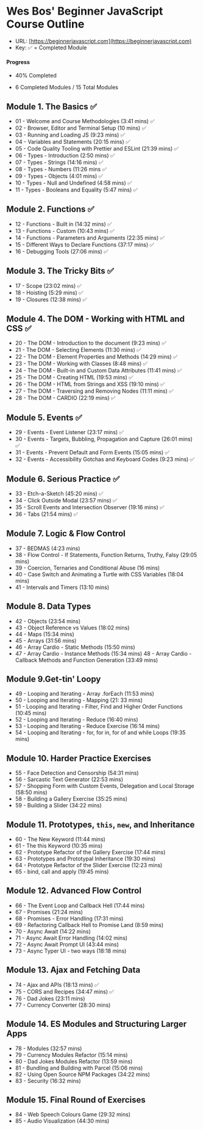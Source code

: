 # Wes Bos' Beginner JavaScript Course Outline

- URL: [https://beginnerjavascript.com](https://beginnerjavascript.com)
- Key: ✅ = Completed Module

#### Progress

- 40% Completed

- 6 Completed Modules / 15 Total Modules

## Module 1. The Basics ✅

- 01 - Welcome and Course Methodologies (3:41 mins) ✅
- 02 - Browser, Editor and Terminal Setup (10 mins) ✅
- 03 - Running and Loading JS (9:23 mins) ✅
- 04 - Variables and Statements (20:15 mins) ✅
- 05 - Code Quality Tooling with Prettier and ESLint (21:39 mins) ✅
- 06 - Types - Introduction (2:50 mins) ✅
- 07 - Types - Strings (14:16 mins) ✅
- 08 - Types - Numbers (11:26 mins ✅
- 09 - Types - Objects (4:01 mins) ✅
- 10 - Types - Null and Undefined (4:58 mins) ✅
- 11 - Types - Booleans and Equality (5:47 mins) ✅

## Module 2. Functions ✅

- 12 - Functions - Built in (14:32 mins) ✅
- 13 - Functions - Custom (10:43 mins) ✅
- 14 - Functions - Parameters and Arguments (22:35 mins) ✅
- 15 - Different Ways to Declare Functions (37:17 mins) ✅
- 16 - Debugging Tools (27:06 mins) ✅

## Module 3. The Tricky Bits ✅

- 17 - Scope (23:02 mins) ✅
- 18 - Hoisting (5:29 mins) ✅
- 19 - Closures (12:38 mins) ✅

## Module 4. The DOM - Working with HTML and CSS ✅

- 20 - The DOM - Introduction to the document (9:23 mins) ✅
- 21 - The DOM - Selecting Elements (11:30 mins) ✅
- 22 - The DOM - Element Properties and Methods (14:29 mins) ✅
- 23 - The DOM - Working with Classes (8:48 mins) ✅
- 24 - The DOM - Built-in and Custom Data Attributes (11:41 mins) ✅
- 25 - The DOM - Creating HTML (19:53 mins) ✅
- 26 - The DOM - HTML from Strings and XSS (19:10 mins) ✅
- 27 - The DOM - Traversing and Removing Nodes (11:11 mins) ✅
- 28 - The DOM - CARDIO (22:19 mins) ✅

## Module 5. Events ✅

- 29 - Events - Event Listener (23:17 mins) ✅
- 30 - Events - Targets, Bubbling, Propagation and Capture (26:01 mins) ✅
- 31 - Events - Prevent Default and Form Events (15:05 mins) ✅
- 32 - Events - Accessibility Gotchas and Keyboard Codes (9:23 mins) ✅

## Module 6. Serious Practice  ✅

- 33 - Etch-a-Sketch (45:20 mins) ✅
- 34 - Click Outside Modal (23:57 mins) ✅
- 35 - Scroll Events and Intersection Observer (19:16 mins) ✅
- 36 - Tabs (21:54 mins) ✅

## Module 7. Logic & Flow Control

- 37 - BEDMAS (4:23 mins)
- 38 - Flow Control - If Statements, Function Returns, Truthy, Falsy (29:05 mins)
- 39 - Coercion, Ternaries and Conditional Abuse (16 mins)
- 40 - Case Switch and Animating a Turtle with CSS Variables (18:04 mins)
- 41 - Intervals and Timers (13:10 mins)

## Module 8. Data Types

- 42 - Objects (23:54 mins)
- 43 - Object Reference vs Values (18:02 mins)
- 44 - Maps (15:34 mins)
- 45 - Arrays (31:56 mins)
- 46 - Array Cardio - Static Methods (15:50 mins)
- 47 - Array Cardio - Instance Methods (15:34 mins)
  48 - Array Cardio - Callback Methods and Function Generation (33:49 mins)

## Module 9.Get-tin' Loopy

- 49 - Looping and Iterating - Array .forEach (11:53 mins)
- 50 - Looping and Iterating - Mapping (21: 33 mins)
- 51 - Looping and Iterating - Filter, Find and Higher Order Functions (10:45 mins)
- 52 - Looping and Iterating - Reduce (16:40 mins)
- 53 - Looping and Iterating - Reduce Exercise (16:14 mins)
- 54 - Looping and Iterating - for, for in, for of and while Loops (19:35 mins)

## Module 10. Harder Practice Exercises

- 55 - Face Detection and Censorship (54:31 mins)
- 56 - Sarcastic Text Generator (22:53 mins)
- 57 - Shopping Form with Custom Events, Delegation and Local Storage (58:50 mins)
- 58 - Building a Gallery Exercise (35:25 mins)
- 59 - Building a Slider (34:22 mins)

## Module 11. Prototypes, `this`, `new`, and Inheritance

- 60 - The New Keyword (11:44 mins)
- 61 - The this Keyword (10:35 mins)
- 62 - Prototype Refactor of the Gallery Exercise (17:44 mins)
- 63 - Prototypes and Prototypal Inheritance (19:30 mins)
- 64 - Prototype Refactor of the Slider Exercise (12:23 mins)
- 65 - bind, call and apply (19:45 mins)

## Module 12. Advanced Flow Control

- 66 - The Event Loop and Callback Hell (17:44 mins)
- 67 - Promises (21:24 mins)
- 68 - Promises - Error Handling (17:31 mins)
- 69 - Refactoring Callback Hell to Promise Land (8:59 mins)
- 70 - Async Await (14:22 mins)
- 71 - Async Await Error Handling (14:02 mins)
- 72 - Async Await Prompt UI (43:44 mins)
- 73 - Async Typer UI - two ways (18:18 mins)

## Module 13. Ajax and Fetching Data

- 74 - Ajax and APIs (18:13 mins) ✅
- 75 - CORS and Recipes (34:47 mins) ✅
- 76 - Dad Jokes (23:11 mins)
- 77 - Currency Converter (28:30 mins)

## Module 14. ES Modules and Structuring Larger Apps

- 78 - Modules (32:57 mins)
- 79 - Currency Modules Refactor (15:14 mins)
- 80 - Dad Jokes Modules Refactor (13:59 mins)
- 81 - Bundling and Building with Parcel (15:06 mins)
- 82 - Using Open Source NPM Packages (34:22 mins)
- 83 - Security (16:32 mins)

## Module 15. Final Round of Exercises

- 84 - Web Speech Colours Game (29:32 mins)
- 85 - Audio Visualization (44:30 mins)
